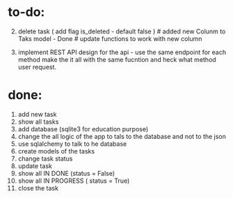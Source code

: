 # to-do: 
2. delete task ( add flag is_deleted - default false )
               # added new Colunm to Taks model - Done
               # update functions to work with new column


13. implement REST API design for the api - use the same endpoint for each method make the it all with the same fucntion and heck what method user request. 



# done:
1. add new task
4. show all tasks
8. add database (sqlite3 for education purpose)
9. change the all logic of the app to tals to the database and not to the json
10. use sqlalchemy to talk to he database
11. create models of the tasks
3. change task status
1. update task
5. show all IN DONE (status = False)
6. show all IN PROGRESS ( status =  True)
12. close the task



